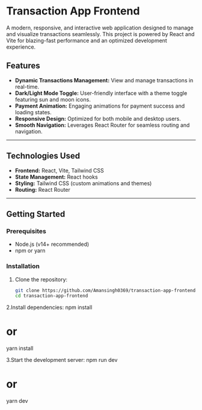 # Transaction App Frontend

A modern, responsive, and interactive web application designed to manage and visualize transactions seamlessly. This project is powered by React and Vite for blazing-fast performance and an optimized development experience.

## **Features**

- **Dynamic Transactions Management:** View and manage transactions in real-time.
- **Dark/Light Mode Toggle:** User-friendly interface with a theme toggle featuring sun and moon icons.
- **Payment Animation:** Engaging animations for payment success and loading states.
- **Responsive Design:** Optimized for both mobile and desktop users.
- **Smooth Navigation:** Leverages React Router for seamless routing and navigation.

---

## **Technologies Used**

- **Frontend:** React, Vite, Tailwind CSS
- **State Management:** React hooks
- **Styling:** Tailwind CSS (custom animations and themes)
- **Routing:** React Router

---

## **Getting Started**

### Prerequisites

- Node.js (v14+ recommended)
- npm or yarn

### Installation

1. Clone the repository:
   ```bash
   git clone https://github.com/Amansingh0369/transaction-app-frontend.git
   cd transaction-app-frontend
   
2.Install dependencies:
   npm install
   # or
   yarn install

3.Start the development server:
   npm run dev
   # or
   yarn dev
